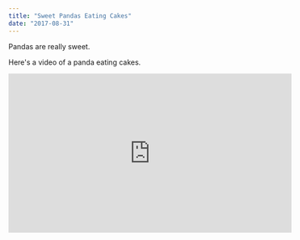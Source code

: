 ```yaml
---
title: "Sweet Pandas Eating Cakes"
date: "2017-08-31"
---
```


Pandas are really sweet.

Here's a video of a panda eating cakes.

<iframe width="560" height="315" src="https://www.youtube.com/embed/4n0xNbfJLR8" frameborder="0" allowfullscreen></iframe>